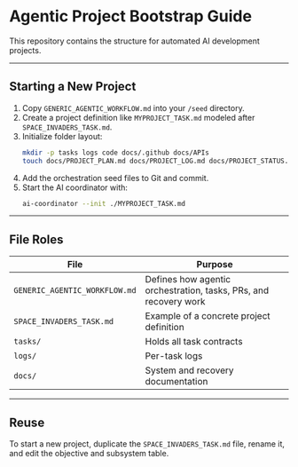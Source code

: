 # Agentic Project Bootstrap Guide

This repository contains the structure for automated AI development projects.

---

## Starting a New Project

1. Copy `GENERIC_AGENTIC_WORKFLOW.md` into your `/seed` directory.
2. Create a project definition like `MYPROJECT_TASK.md` modeled after `SPACE_INVADERS_TASK.md`.
3. Initialize folder layout:
   ```bash
   mkdir -p tasks logs code docs/.github docs/APIs
   touch docs/PROJECT_PLAN.md docs/PROJECT_LOG.md docs/PROJECT_STATUS.md docs/CRASH_RECOVERY.md
   ```
4. Add the orchestration seed files to Git and commit.
5. Start the AI coordinator with:
   ```bash
   ai-coordinator --init ./MYPROJECT_TASK.md
   ```

---

## File Roles

| File | Purpose |
|------|----------|
| `GENERIC_AGENTIC_WORKFLOW.md` | Defines how agentic orchestration, tasks, PRs, and recovery work |
| `SPACE_INVADERS_TASK.md` | Example of a concrete project definition |
| `tasks/` | Holds all task contracts |
| `logs/` | Per-task logs |
| `docs/` | System and recovery documentation |

---

## Reuse

To start a new project, duplicate the `SPACE_INVADERS_TASK.md` file, rename it, and edit the objective and subsystem table.

